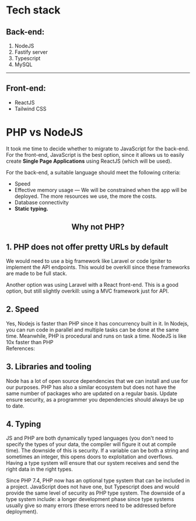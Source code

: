 # Tech stack

## Back-end:

1. NodeJS
2. Fastify server
3. Typescript
4. MySQL

---

## Front-end:

- ReactJS
- Tailwind CSS

# PHP vs NodeJS

It took me time to decide whether to migrate to JavaScript for the back-end. For the front-end, JavaScript is the best option, since it allows us to easily create **Single Page Applications** using ReactJS (which will be used).

For the back-end, a suitable language should meet the following criteria:

- Speed
- Effective memory usage — We will be constrained when the app will be deployed. The more resources we use, the more the costs.
- Database connectivity
- **Static typing.**

## <div align="center">Why not PHP?</div>

## 1. PHP does not offer pretty URLs by default

We would need to use a big framework like Laravel or code Igniter to implement the API endpoints. This would be overkill since these frameworks are made to be full stack.

Another option was using Laravel with a React front-end. This is a good option, but still slightly overkill: using a MVC framework just for API.

## 2. Speed

Yes, Nodejs is faster than PHP since it has concurrency built in it. In Nodejs, you can run code in parallel and multiple tasks can be done at the same time. Meanwhile, PHP is procedural and runs on task a time. NodeJS is like 10x faster than PHP  
References:

## 3. Libraries and tooling

Node has a lot of open source dependencies that we can install and use for our purposes. PHP has also a similar ecosystem but does not have the same number of packages who are updated on a regular basis. Update ensure security, as a programmer you dependencies should always be up to date.

## 4. Typing

JS and PHP are both dynamically typed languages (you don't need to specify the types of your data, the compiler will figure it out at compile time). The downside of this is security. If a variable can be both a string and sometimes an integer, this opens doors to exploitation and overflows. Having a type system will ensure that our system receives and send the right data in the right types.

Since PHP 7.4, PHP now has an optional type system that can be included in a project. JavaScript does not have one, but Typescript does and would provide the same level of security as PHP type system. The downside of a type system include: a longer development phase since type systems usually give so many errors (these errors need to be addressed before deployment).
